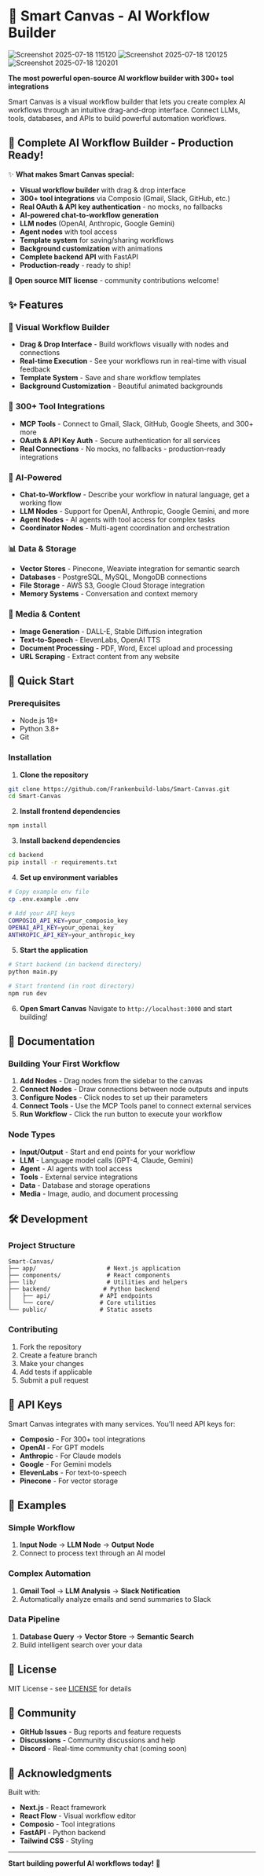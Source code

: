 # 🎨 Smart Canvas - AI Workflow Builder
![Screenshot 2025-07-18 115120](https://github.com/user-attachments/assets/28e700a2-4b14-4311-a518-f3f6163d56f7)
![Screenshot 2025-07-18 120125](https://github.com/user-attachments/assets/a39b295f-2eef-4874-97c8-a26bcc01d08d)
![Screenshot 2025-07-18 120201](https://github.com/user-attachments/assets/989ba687-6252-456d-bbb2-0ec67f03f8cd)



**The most powerful open-source AI workflow builder with 300+ tool integrations**

Smart Canvas is a visual workflow builder that lets you create complex AI workflows through an intuitive drag-and-drop interface. Connect LLMs, tools, databases, and APIs to build powerful automation workflows.

## 🚀 **Complete AI Workflow Builder - Production Ready!**

✨ **What makes Smart Canvas special:**
- **Visual workflow builder** with drag & drop interface
- **300+ tool integrations** via Composio (Gmail, Slack, GitHub, etc.)
- **Real OAuth & API key authentication** - no mocks, no fallbacks
- **AI-powered chat-to-workflow generation**
- **LLM nodes** (OpenAI, Anthropic, Google Gemini)
- **Agent nodes** with tool access
- **Template system** for saving/sharing workflows
- **Background customization** with animations
- **Complete backend API** with FastAPI
- **Production-ready** - ready to ship!

🎯 **Open source MIT license** - community contributions welcome!

## ✨ Features

### 🎯 **Visual Workflow Builder**
- **Drag & Drop Interface** - Build workflows visually with nodes and connections
- **Real-time Execution** - See your workflows run in real-time with visual feedback
- **Template System** - Save and share workflow templates
- **Background Customization** - Beautiful animated backgrounds

### 🔧 **300+ Tool Integrations**
- **MCP Tools** - Connect to Gmail, Slack, GitHub, Google Sheets, and 300+ more
- **OAuth & API Key Auth** - Secure authentication for all services
- **Real Connections** - No mocks, no fallbacks - production-ready integrations

### 🤖 **AI-Powered**
- **Chat-to-Workflow** - Describe your workflow in natural language, get a working flow
- **LLM Nodes** - Support for OpenAI, Anthropic, Google Gemini, and more
- **Agent Nodes** - AI agents with tool access for complex tasks
- **Coordinator Nodes** - Multi-agent coordination and orchestration

### 📊 **Data & Storage**
- **Vector Stores** - Pinecone, Weaviate integration for semantic search
- **Databases** - PostgreSQL, MySQL, MongoDB connections
- **File Storage** - AWS S3, Google Cloud Storage integration
- **Memory Systems** - Conversation and context memory

### 🎨 **Media & Content**
- **Image Generation** - DALL-E, Stable Diffusion integration
- **Text-to-Speech** - ElevenLabs, OpenAI TTS
- **Document Processing** - PDF, Word, Excel upload and processing
- **URL Scraping** - Extract content from any website

## 🚀 Quick Start

### Prerequisites
- Node.js 18+ 
- Python 3.8+
- Git

### Installation

1. **Clone the repository**
```bash
git clone https://github.com/Frankenbuild-labs/Smart-Canvas.git
cd Smart-Canvas
```

2. **Install frontend dependencies**
```bash
npm install
```

3. **Install backend dependencies**
```bash
cd backend
pip install -r requirements.txt
```

4. **Set up environment variables**
```bash
# Copy example env file
cp .env.example .env

# Add your API keys
COMPOSIO_API_KEY=your_composio_key
OPENAI_API_KEY=your_openai_key
ANTHROPIC_API_KEY=your_anthropic_key
```

5. **Start the application**
```bash
# Start backend (in backend directory)
python main.py

# Start frontend (in root directory)
npm run dev
```

6. **Open Smart Canvas**
Navigate to `http://localhost:3000` and start building!

## 📖 Documentation

### Building Your First Workflow
1. **Add Nodes** - Drag nodes from the sidebar to the canvas
2. **Connect Nodes** - Draw connections between node outputs and inputs
3. **Configure Nodes** - Click nodes to set up their parameters
4. **Connect Tools** - Use the MCP Tools panel to connect external services
5. **Run Workflow** - Click the run button to execute your workflow

### Node Types
- **Input/Output** - Start and end points for your workflow
- **LLM** - Language model calls (GPT-4, Claude, Gemini)
- **Agent** - AI agents with tool access
- **Tools** - External service integrations
- **Data** - Database and storage operations
- **Media** - Image, audio, and document processing

## 🛠️ Development

### Project Structure
```
Smart-Canvas/
├── app/                    # Next.js application
├── components/             # React components
├── lib/                    # Utilities and helpers
├── backend/               # Python backend
│   ├── api/              # API endpoints
│   └── core/             # Core utilities
└── public/               # Static assets
```

### Contributing
1. Fork the repository
2. Create a feature branch
3. Make your changes
4. Add tests if applicable
5. Submit a pull request

## 🔑 API Keys

Smart Canvas integrates with many services. You'll need API keys for:

- **Composio** - For 300+ tool integrations
- **OpenAI** - For GPT models
- **Anthropic** - For Claude models
- **Google** - For Gemini models
- **ElevenLabs** - For text-to-speech
- **Pinecone** - For vector storage

## 🌟 Examples

### Simple Workflow
1. **Input Node** → **LLM Node** → **Output Node**
2. Connect to process text through an AI model

### Complex Automation
1. **Gmail Tool** → **LLM Analysis** → **Slack Notification**
2. Automatically analyze emails and send summaries to Slack

### Data Pipeline
1. **Database Query** → **Vector Store** → **Semantic Search**
2. Build intelligent search over your data

## 📄 License

MIT License - see [LICENSE](LICENSE) for details

## 🤝 Community

- **GitHub Issues** - Bug reports and feature requests
- **Discussions** - Community discussions and help
- **Discord** - Real-time community chat (coming soon)

## 🙏 Acknowledgments

Built with:
- **Next.js** - React framework
- **React Flow** - Visual workflow editor
- **Composio** - Tool integrations
- **FastAPI** - Python backend
- **Tailwind CSS** - Styling

---

**Start building powerful AI workflows today!** 🚀
